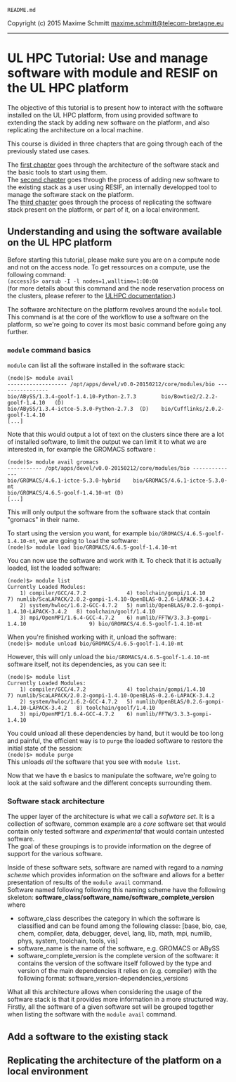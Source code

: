 `README.md`

Copyright (c) 2015 Maxime Schmitt <maxime.schmitt@telecom-bretagne.eu>

-------------------

# UL HPC Tutorial: Use and manage software with module and RESIF on the UL HPC platform

The objective of this tutorial is to present how to interact with the software installed on the UL HPC platform, from using provided software to extending the stack by adding new software on the platform, and also replicating the architecture on a local machine.

This course is divided in three chapters that are going through each of the previously stated use cases.

The [first chapter](#understanding-and-using-the-software-available-on-the-ul-hpc-platform) goes through the architecture of the software stack and the basic tools to start using them.  
The [second chapter](#adding-a-software-to-the-existing-stack) goes through the process of adding new software to the existing stack as a user using RESIF, an internally developped tool to manage the software stack on the platform.  
The [third chapter](#replicating-the-architecture-of-the-platform-on-a-local-environment) goes through the process of replicating the software stack present on the platform, or part of it, on a local environment.

## Understanding and using the software available on the UL HPC platform

Before starting this tutorial, please make sure you are on a compute node and not on the access node. To get ressources on a compute, use the following command:  
`(access)$> oarsub -I -l nodes=1,walltime=1:00:00`  
(for more details about this command and the node reservation process on the clusters, please referer to the [ULHPC documentation](https://hpc.uni.lu/users/docs/oar.html).)

The software architecture on the platform revolves around the `module` tool. This command is at the core of the workflow to use a software on the platform, so we're going to cover its most basic command before going any further.

### `module` command basics

`module` can list all the software installed in the software stack:  

    (node)$> module avail
    ------------------- /opt/apps/devel/v0.0-20150212/core/modules/bio ----------------
    bio/ABySS/1.3.4-goolf-1.4.10-Python-2.7.3        bio/Bowtie2/2.2.2-goolf-1.4.10   (D)
    bio/ABySS/1.3.4-ictce-5.3.0-Python-2.7.3  (D)    bio/Cufflinks/2.0.2-goolf-1.4.10
    [...]
Note that this would output a lot of text on the clusters since there are a lot of installed software, to limit the output we can limit it to what we are interested in, for example the GROMACS software :
    
    (node)$> module avail gromacs
    ----------- /opt/apps/devel/v0.0-20150212/core/modules/bio --------------
    bio/GROMACS/4.6.1-ictce-5.3.0-hybrid    bio/GROMACS/4.6.1-ictce-5.3.0-mt
    bio/GROMACS/4.6.5-goolf-1.4.10-mt (D)
    [...]
This will only output the software from the software stack that contain "gromacs" in their name.

To start using the version you want, for example `bio/GROMACS/4.6.5-goolf-1.4.10-mt`, we are going to `load` the software:  
`(node)$> module load bio/GROMACS/4.6.5-goolf-1.4.10-mt`

You can now use the software and work with it. To check that it is actually loaded, list the loaded software:

    (node)$> module list
    Currently Loaded Modules:
        1) compiler/GCC/4.7.2             4) toolchain/gompi/1.4.10                            7) numlib/ScaLAPACK/2.0.2-gompi-1.4.10-OpenBLAS-0.2.6-LAPACK-3.4.2
        2) system/hwloc/1.6.2-GCC-4.7.2   5) numlib/OpenBLAS/0.2.6-gompi-1.4.10-LAPACK-3.4.2   8) toolchain/goolf/1.4.10
        3) mpi/OpenMPI/1.6.4-GCC-4.7.2    6) numlib/FFTW/3.3.3-gompi-1.4.10                    9) bio/GROMACS/4.6.5-goolf-1.4.10-mt

When you're finished working with it, unload the software:  
`(node)$> module unload bio/GROMACS/4.6.5-goolf-1.4.10-mt`

However, this will only unload the `bio/GROMACS/4.6.5-goolf-1.4.10-mt` software itself, not its dependencies, as you can see it:

    (node)$> module list
    Currently Loaded Modules:
        1) compiler/GCC/4.7.2             4) toolchain/gompi/1.4.10                            7) numlib/ScaLAPACK/2.0.2-gompi-1.4.10-OpenBLAS-0.2.6-LAPACK-3.4.2
        2) system/hwloc/1.6.2-GCC-4.7.2   5) numlib/OpenBLAS/0.2.6-gompi-1.4.10-LAPACK-3.4.2   8) toolchain/goolf/1.4.10
        3) mpi/OpenMPI/1.6.4-GCC-4.7.2    6) numlib/FFTW/3.3.3-gompi-1.4.10
You could unload all these dependencies by hand, but it would be too long and painful, the efficient way is to `purge` the loaded software to restore the initial state of the session:  
`(node)$> module purge`  
This unloads *all* the software that you see with `module list`.

Now that we have th e basics to manipulate the software, we're going to look at the said software and the different concepts surrounding them.

### Software stack architecture

The upper layer of the architecture is what we call a *sofwtare set*. It is a collection of software, common example are a _core_ software set that would contain only tested software and _experimental_ that would contain untested software.  
The goal of these groupings is to provide information on the degree of support for the various software.

Inside of these software sets, software are named with regard to a *naming scheme* which provides information on the software and allows for a better presentation of results of the `module avail` command.  
Software named following following this naming scheme have the following skeleton: **software_class/software_name/software_complete_version** where  
- software_class describes the category in which the software is classified and can be found among the following classe: [base, bio, cae, chem, compiler, data, debugger, devel, lang, lib, math, mpi, numlib, phys, system, toolchain, tools, vis]
- software_name is the name of the software, e.g. GROMACS or ABySS
- software_complete_version is the complete version of the software: it contains the version of the software itself followed by the type and version of the main dependencies it relies on (e.g. compiler) with the following format: software_version-dependencies_versions

What all this architecture allows when considering the usage of the software stack is that it provides more information in a more structured way.  
Firstly, all the software of a given software set will be grouped together when listing the software with the `module avail` command.

## Add a software to the existing stack

## Replicating the architecture of the platform on a local environment